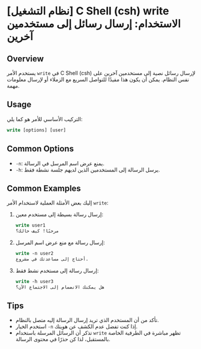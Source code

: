 # [نظام التشغيل] C Shell (csh) write الاستخدام: إرسال رسائل إلى مستخدمين آخرين

## Overview
يستخدم الأمر `write` في C Shell (csh) لإرسال رسائل نصية إلى مستخدمين آخرين على نفس النظام. يمكن أن يكون هذا مفيدًا للتواصل السريع مع الزملاء أو لإرسال معلومات مهمة.

## Usage
التركيب الأساسي للأمر هو كما يلي:

```csh
write [options] [user]
```

## Common Options
- `-n`: يمنع عرض اسم المرسل في الرسالة.
- `-h`: يرسل الرسالة إلى المستخدمين الذين لديهم جلسة نشطة فقط.

## Common Examples
إليك بعض الأمثلة العملية لاستخدام الأمر `write`:

1. إرسال رسالة بسيطة إلى مستخدم معين:
   ```csh
   write user1
   مرحبًا! كيف حالك؟
   ```

2. إرسال رسالة مع منع عرض اسم المرسل:
   ```csh
   write -n user2
   أحتاج إلى مساعدتك في مشروع.
   ```

3. إرسال رسالة إلى مستخدم نشط فقط:
   ```csh
   write -h user3
   هل يمكنك الانضمام إلى الاجتماع الآن؟
   ```

## Tips
- تأكد من أن المستخدم الذي تريد إرسال الرسالة إليه متصل بالنظام.
- استخدم الخيار `-n` إذا كنت تفضل عدم الكشف عن هويتك.
- تذكر أن الرسائل المرسلة باستخدام `write` تظهر مباشرة في الطرفية الخاصة بالمستقبل، لذا كن حذرًا في محتوى الرسالة.